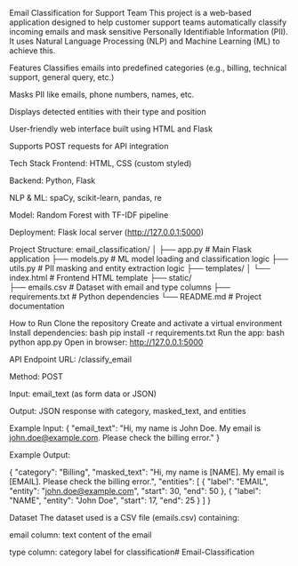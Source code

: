 Email Classification for Support Team
This project is a web-based application designed to help customer support teams automatically classify incoming emails and mask sensitive Personally Identifiable Information (PII). It uses Natural Language Processing (NLP) and Machine Learning (ML) to achieve this.

Features
Classifies emails into predefined categories (e.g., billing, technical support, general query, etc.)

Masks PII like emails, phone numbers, names, etc.

Displays detected entities with their type and position

User-friendly web interface built using HTML and Flask

Supports POST requests for API integration

Tech Stack
Frontend: HTML, CSS (custom styled)

Backend: Python, Flask

NLP & ML: spaCy, scikit-learn, pandas, re

Model: Random Forest with TF-IDF pipeline

Deployment: Flask local server (http://127.0.0.1:5000)

Project Structure:
email_classification/
│
├── app.py                # Main Flask application
├── models.py             # ML model loading and classification logic
├── utils.py              # PII masking and entity extraction logic
├── templates/
│   └── index.html        # Frontend HTML template
├── static/              
├── emails.csv            # Dataset with email and type columns
├── requirements.txt      # Python dependencies
└── README.md             # Project documentation

How to Run
Clone the repository
Create and activate a virtual environment
Install dependencies:
bash
pip install -r requirements.txt
Run the app:
bash
python app.py
Open in browser:
http://127.0.0.1:5000


API Endpoint
URL: /classify_email

Method: POST

Input: email_text (as form data or JSON)

Output: JSON response with category, masked_text, and entities

Example Input:
{
  "email_text": "Hi, my name is John Doe. My email is john.doe@example.com. Please check the billing error."
}

Example Output:

{
  "category": "Billing",
  "masked_text": "Hi, my name is [NAME]. My email is [EMAIL]. Please check the billing error.",
  "entities": [
    {
      "label": "EMAIL",
      "entity": "john.doe@example.com",
      "start": 30,
      "end": 50
    },
    {
      "label": "NAME",
      "entity": "John Doe",
      "start": 17,
      "end": 25
    }
  ]
}

Dataset
The dataset used is a CSV file (emails.csv) containing:

email column: text content of the email

type column: category label for classification#   E m a i l - C l a s s i f i c a t i o n  
 